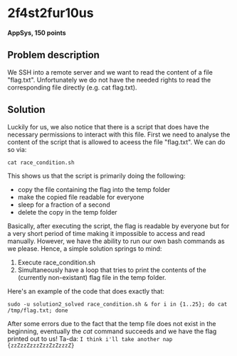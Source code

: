# 2f4st2fur10us
**AppSys, 150 points**
## Problem description

We SSH into a remote server and we want to read the content of a file "flag.txt". Unfortunately we do not have the needed rights to read the corresponding file directly (e.g. cat flag.txt).

## Solution
Luckily for us, we also notice that there is a script that does have the necessary permissions to interact with this file.
First we need to analyse the content of the script that is allowed to aceess the file "flag.txt". We can do so via:

    cat race_condition.sh

This shows us that the script is primarily doing the following:
 - copy the file containing the flag into the temp folder
 - make the copied file readable for everyone
 - sleep for a fraction of a second
 - delete the copy in the temp folder

Basically, after executing the script, the flag is readable by everyone but for a very short period of time making it impossible to access and read manually. However, we have the ability to run our own bash commands as we please. Hence, a simple solution springs to mind:
1. Execute race_condition.sh
2. Simultaneously have a loop that tries to print the contents of the (currently non-existant) flag file in the temp folder.

Here's an example of the code that does exactly that:

    sudo -u solution2_solved race_condition.sh & for i in {1..25}; do cat /tmp/flag.txt; done


After some errors due to the fact that the temp file does not exist in the beginning, eventually the *cat* command succeeds and we have the flag printed out to us!
Ta-da: `I think i'll take another nap {zzZzzZzzzZzzZzZzzzZ}`